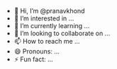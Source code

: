 - 👋 Hi, I’m @pranavkhond
- 👀 I’m interested in ...
- 🌱 I’m currently learning ...
- 💞️ I’m looking to collaborate on ...
- 📫 How to reach me ...
- 😄 Pronouns: ...
- ⚡ Fun fact: ...

<!---
pranavkhond/pranavkhond is a ✨ special ✨ repository because its `README.md` (this file) appears on your GitHub profile.
You can click the Preview link to take a look at your changes.
--->
